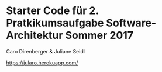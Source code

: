# Starter Code für 2. Pratkikumsaufgabe Software-Architektur Sommer 2017 

Caro Direnberger & Juliane Seidl

https://jularo.herokuapp.com/

